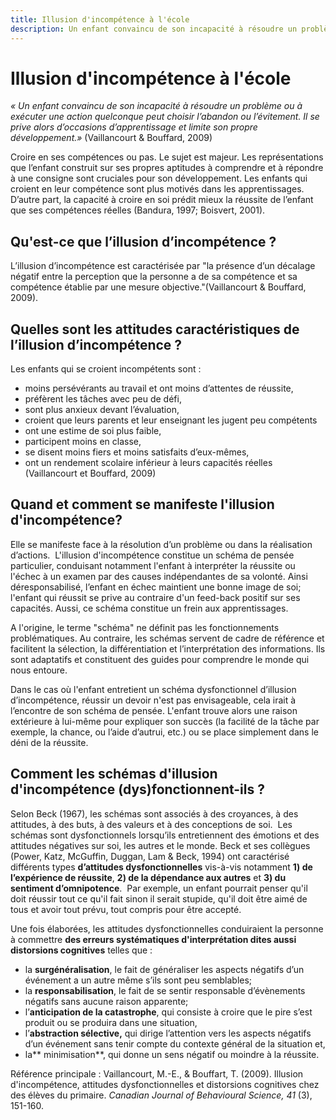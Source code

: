 ```yaml
---
title: Illusion d'incompétence à l'école
description: Un enfant convaincu de son incapacité à résoudre un problème ou à exécuter une action quelconque peut choisir l’abandon ou l’évitement.
---
```


# Illusion d'incompétence à l'école

<p class="text-center"><em>« Un enfant convaincu de son incapacité à résoudre un problème ou à exécuter une action quelconque peut choisir l’abandon ou l’évitement. Il se prive alors d’occasions d’apprentissage et limite son propre développement.»</em> (Vaillancourt &amp; Bouffard, 2009)</p>

Croire en ses compétences ou pas. Le sujet est majeur. Les représentations que l’enfant construit sur ses propres aptitudes à comprendre et à répondre à une consigne sont cruciales pour son développement. Les enfants qui croient en leur compétence sont plus motivés dans les apprentissages. D’autre part, la capacité à croire en soi prédit mieux la réussite de l’enfant que ses compétences réelles (Bandura, 1997; Boisvert, 2001).

## Qu'est-ce que l’illusion d’incompétence ?
L’illusion d’incompétence est caractérisée par "la présence d’un décalage négatif entre la perception que la personne a de sa compétence et sa compétence établie par une mesure objective."(Vaillancourt &amp; Bouffard, 2009).

## Quelles sont les attitudes caractéristiques de l’illusion d’incompétence ?

Les enfants qui se croient incompétents sont :

* moins persévérants au travail et ont moins d’attentes de réussite,
* préfèrent les tâches avec peu de défi,
* sont plus anxieux devant l’évaluation,
* croient que leurs parents et leur enseignant les jugent peu compétents
* ont une estime de soi plus faible,
* participent moins en classe,
* se disent moins fiers et moins satisfaits d’eux-mêmes,
* ont un rendement scolaire inférieur à leurs capacités réelles (Vaillancourt et Bouffard, 2009)

## Quand et comment se manifeste l'illusion d'incompétence?

Elle se manifeste face à la résolution d’un problème ou dans la réalisation d’actions.  L'illusion d'incompétence constitue un schéma de pensée particulier, conduisant notamment l'enfant à interpréter la réussite ou l'échec à un examen par des causes indépendantes de sa volonté. Ainsi déresponsabilisé, l’enfant en échec maintient une bonne image de soi; l'enfant qui réussit se prive au contraire d'un feed-back positif sur ses capacités. Aussi, ce schéma constitue un frein aux apprentissages.

A l'origine, le terme "schéma" ne définit pas les fonctionnements problématiques. Au contraire, les schémas servent de cadre de référence et facilitent la sélection, la différentiation et l’interprétation des informations. Ils sont adaptatifs et constituent des guides pour comprendre le monde qui nous entoure.

Dans le cas où l'enfant entretient un schéma dysfonctionnel d’illusion d’incompétence, réussir un devoir n'est pas envisageable, cela irait à l’encontre de son schéma de pensée. L'enfant trouve alors une raison extérieure à lui-même pour expliquer son succès (la facilité de la tâche par exemple, la chance, ou l’aide d’autrui, etc.) ou se place simplement dans le déni de la réussite.

## Comment les schémas d'illusion d'incompétence (dys)fonctionnent-ils ?

Selon Beck (1967), les schémas sont associés à des croyances, à des attitudes, à des buts, à des valeurs et à des conceptions de soi.  Les schémas sont dysfonctionnels lorsqu’ils entretiennent des émotions et des attitudes négatives sur soi, les autres et le monde. Beck et ses collègues (Power, Katz, McGuffin, Duggan, Lam &amp; Beck, 1994) ont caractérisé différents types **d’attitudes dysfonctionnelles** vis-à-vis notamment **1) de l’expérience de réussite**, **2) de la dépendance aux autres** et **3) du sentiment d’omnipotence**.  Par exemple, un enfant pourrait penser qu'il doit réussir tout ce qu'il fait sinon il serait stupide, qu'il doit être aimé de tous et avoir tout prévu, tout compris pour être accepté.

Une fois élaborées, les attitudes dysfonctionnelles conduiraient la personne à commettre **des erreurs systématiques d'interprétation dites aussi distorsions cognitives** telles que :

* la **surgénéralisation**, le fait de généraliser les aspects négatifs d’un événement a un autre même s’ils sont peu semblables;
* la **responsabilisation**, le fait de se sentir responsable d’évènements négatifs sans aucune raison apparente;
* l’**anticipation de la catastrophe**, qui consiste à croire que le pire s’est produit ou se produira dans une situation,
* l’**abstraction sélective,** qui dirige l’attention vers les aspects négatifs d’un événement sans tenir compte du contexte général de la situation et,
* la** minimisation**, qui donne un sens négatif ou moindre à la réussite.

Référence principale : Vaillancourt, M.-E., &amp; Bouffart, T. (2009). Illusion d'incompétence, attitudes dysfonctionnelles et distorsions cognitives chez des élèves du primaire. *Canadian Journal of Behavioural Science, 41* (3), 151-160.
